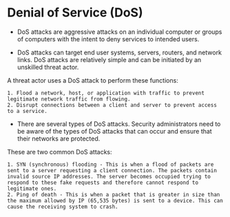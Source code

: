 # Denial of Service (DoS)

- DoS attacks are aggressive attacks on an individual computer or groups of computers with the intent to deny services to intended users. 
 
- DoS attacks can target end user systems, servers, routers, and network links. DoS attacks are relatively simple and can be initiated by an unskilled threat actor.

A threat actor uses a DoS attack to perform these functions:

    1. Flood a network, host, or application with traffic to prevent legitimate network traffic from flowing.
    2. Disrupt connections between a client and server to prevent access to a service.

- There are several types of DoS attacks. Security administrators need to be aware of the types of DoS attacks that can occur and ensure that their networks are protected. 

These are two common DoS attacks:

    1. SYN (synchronous) flooding - This is when a flood of packets are sent to a server requesting a client connection. The packets contain invalid source IP addresses. The server becomes occupied trying to respond to these fake requests and therefore cannot respond to legitimate ones.
    2. Ping of death - This is when a packet that is greater in size than the maximum allowed by IP (65,535 bytes) is sent to a device. This can cause the receiving system to crash.
